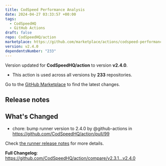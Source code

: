 ```yaml
---
title: CodSpeed Performance Analysis
date: 2024-04-27 03:33:57 +00:00
tags:
  - CodSpeedHQ
  - GitHub Actions
draft: false
repo: CodSpeedHQ/action
marketplace: https://github.com/marketplace/actions/codspeed-performance-analysis
version: v2.4.0
dependentsNumber: "233"
---
```



Version updated for **CodSpeedHQ/action** to version **v2.4.0**.
- This action is used across all versions by **233** repositories.

Go to the [GitHub Marketplace](https://github.com/marketplace/actions/codspeed-performance-analysis) to find the latest changes.

## Release notes

## What's Changed
* chore: bump runner version to 2.4.0 by @github-actions in https://github.com/CodSpeedHQ/action/pull/99

Check [the runner release notes](https://github.com/CodSpeedHQ/runner/releases/tag/v2.4.0) for more details.

**Full Changelog**: https://github.com/CodSpeedHQ/action/compare/v2.3.1...v2.4.0
